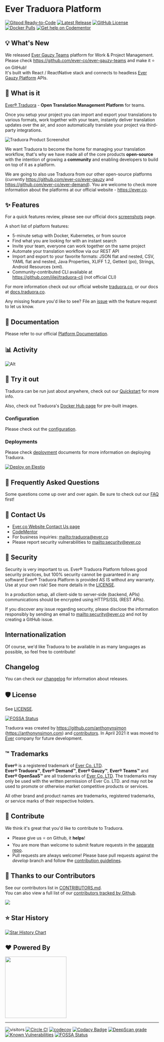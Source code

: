 # Ever Traduora Platform

[![Gitpod Ready-to-Code](https://img.shields.io/badge/Gitpod-Ready--to--Code-blue?logo=gitpod)](https://gitpod.io/#https://github.com/ever-co/ever-traduora)
[![Latest Release](https://img.shields.io/github/release/ever-co/ever-traduora.svg?label=latest%20release)](https://github.com/ever-co/ever-traduora/releases)
[![GitHub License](https://img.shields.io/badge/license-AGPL-v3.svg)](https://raw.githubusercontent.com/ever-co/ever-traduora/master/LICENSE)
[![Docker Pulls](https://img.shields.io/docker/pulls/traduora/traduora)](https://hub.docker.com/r/traduora/traduora)
[![Get help on Codementor](https://cdn.codementor.io/badges/get_help_github.svg)](https://www.codementor.io/evereq?utm_source=github&utm_medium=button&utm_term=evereq&utm_campaign=github)

## 💡 What's New

We released [Ever Gauzy Teams](https://github.com/ever-co/ever-gauzy-teams) platform for Work & Project Management.  
Please check <https://github.com/ever-co/ever-gauzy-teams> and make it ⭐ on GitHub!  
It's built with React / ReactNative stack and connects to headless [Ever Gauzy Platform](https://github.com/ever-co/ever-gauzy) APIs.

## 🌟 What is it

[Ever® Traduora](https://traduora.co) - **Open Translation Management Platform** for teams.

Once you setup your project you can import and export your translations to various formats, work together with your team, instantly deliver translation updates over the air, and _soon_ automatically translate your project via third-party integrations.

![Traduora Product Screenshot](docs-website/static/img/traduora-preview.png)

We want Traduora to become the home for managing your translation workflow, that's why we have made all of the core products **open-source** with the intention of growing a **community** and enabling developers to build on top of it as a platform.

We are going to also use Traduora from our other open-source platforms (currently https://github.com/ever-co/ever-gauzy and https://github.com/ever-co/ever-demand). You are welcome to check more information about the platforms at our official website - https://ever.co.

## ✨ Features

For a quick features review, please see our official docs [screenshots](https://docs.traduora.co/docs/screenshots) page.

A short list of platform features:

- 5-minute setup with Docker, Kubernetes, or from source
- Find what you are looking for with an instant search
- Invite your team, everyone can work together on the same project
- Automate your translation workflow via our REST API
- Import and export to your favorite formats: JSON flat and nested, CSV, YAML flat and nested, Java Properties, XLIFF 1.2, Gettext (po), Strings, Android Resources (xml).
- Community-contributed CLI available at https://github.com/iilei/traduora-cli (not official CLI)

For more information check out our official website [traduora.co](https://traduora.co), or our docs at [docs.traduora.co](https://docs.traduora.co).

Any missing feature you'd like to see? File an [issue](https://github.com/ever-co/feature-requests/issues) with the feature request to let us know.

## 📄 Documentation

Please refer to our official [Platform Documentation](https://docs.traduora.co).

## 📊 Activity

![Alt](https://repobeats.axiom.co/api/embed/8ed434d797f3fafdb41858386930efa788949773.svg 'Repobeats analytics image')

## 🚀 Try it out

Traduora can be run just about anywhere, check out our [Quickstart](https://docs.traduora.co/docs/getting-started) for more info.

Also, check out Traduora's [Docker Hub page](https://hub.docker.com/r/everco/ever-traduora) for pre-built images.

### Configuration

Please check out the [configuration](https://docs.traduora.co/docs/configuration).

### Deployments

Please check [deployment](https://docs.traduora.co/docs/deployment) documents for more information on deploying Traduora.

[![Deploy on Elestio](https://elest.io/images/logos/deploy-to-elestio-btn.png)](https://elest.io/open-source/traduora)

## 🔗 Frequently Asked Questions

Some questions come up over and over again. Be sure to check out our [FAQ](https://docs.traduora.co/docs/faq) first!

## 💌 Contact Us

- [Ever.co Website Contact Us page](https://ever.co/contacts)
- [CodeMentor](https://www.codementor.io/evereq)
- For business inquiries: <mailto:traduora@ever.co>
- Please report security vulnerabilities to <mailto:security@ever.co>

## 🔐 Security

Security is very important to us.
Ever® Traduora Platform follows good security practices, but 100% security cannot be guaranteed in any software!
Ever® Traduora Platform is provided AS IS without any warranty. Use at your own risk!
See more details in the [LICENSE](https://github.com/ever-co/ever-traduora/blob/master/LICENSE).

In a production setup, all client-side to server-side (backend, APIs) communications should be encrypted using HTTPS/SSL (REST APIs).

If you discover any issue regarding security, please disclose the information responsibly by sending an email to <mailto:security@ever.co> and not by creating a GitHub issue.

## Internationalization

Of course, we'd like Traduora to be available in as many languages as possible, so feel free to contribute!

## Changelog

You can check our [changelog](https://docs.traduora.co/docs/changelog) for information about releases.

## 🛡️ License

See [LICENSE](https://github.com/ever-co/ever-traduora/blob/master/LICENSE).

[![FOSSA Status](https://app.fossa.io/api/projects/git%2Bgithub.com%2Fever-co%2Fever-traduora.svg?type=large)](https://app.fossa.io/projects/git%2Bgithub.com%2Fever-co%2Fever-traduora?ref=badge_large)

Traduora was created by https://github.com/anthonynsimon (https://anthonynsimon.com) and [contributors](https://github.com/ever-co/ever-traduora/graphs/contributors). In April 2021 it was moved to [Ever](https://ever.co) company for future development.

## ™️ Trademarks

**Ever**® is a registered trademark of [Ever Co. LTD](https://ever.co).  
**Ever® Traduora™**, **Ever® Demand™**, **Ever® Gauzy™**, **Ever® Teams™** and **Ever® OpenSaaS™** are all trademarks of [Ever Co. LTD](https://ever.co).
The trademarks may only be used with the written permission of Ever Co. LTD. and may not be used to promote or otherwise market competitive products or services.

All other brand and product names are trademarks, registered trademarks, or service marks of their respective holders.

## 🍺 Contribute

We think it's great that you'd like to contribute to Traduora.

- Please give us :star: on Github, it **helps**!
- You are more than welcome to submit feature requests in the [separate repo](https://github.com/ever-co/feature-requests/issues).
- Pull requests are always welcome! Please base pull requests against the _develop_ branch and follow the [contribution guidelines](https://docs.traduora.co/docs/contributing).

## 💪 Thanks to our Contributors

See our contributors list in [CONTRIBUTORS.md](https://github.com/ever-co/ever-traduora/blob/develop/.github/CONTRIBUTORS.md).  
You can also view a full list of our [contributors tracked by Github](https://github.com/ever-co/ever-traduora/graphs/contributors).

<img src="https://contributors-img.web.app/image?repo=ever-co/ever-traduora" />

## ⭐ Star History

[![Star History Chart](https://api.star-history.com/svg?repos=ever-co/ever-traduora&type=Date)](https://star-history.com/#ever-co/ever-traduora&Date)

## ❤️ Powered By

<p>
  <a href="https://www.digitalocean.com/?utm_medium=opensource&utm_source=ever-co">
    <img src="https://opensource.nyc3.cdn.digitaloceanspaces.com/attribution/assets/PoweredByDO/DO_Powered_by_Badge_blue.svg" width="201px">
  </a>
</p>

---

![visitors](https://visitor-badge.laobi.icu/badge?page_id=ever-co.traduora-platform)
[![Circle CI](https://circleci.com/gh/ever-co/ever-traduora.svg?style=svg)](https://circleci.com/gh/ever-co/ever-traduora)
[![codecov](https://codecov.io/gh/ever-co/ever-traduora/branch/master/graph/badge.svg)](https://codecov.io/gh/ever-co/ever-traduora)
[![Codacy Badge](https://app.codacy.com/project/badge/Grade/0d5e1c68dc1e44c79249241b4abb15b8)](https://www.codacy.com/gh/ever-co/ever-traduora/dashboard?utm_source=github.com&utm_medium=referral&utm_content=ever-co/ever-traduora&utm_campaign=Badge_Grade)
[![DeepScan grade](https://deepscan.io/api/teams/3293/projects/16761/branches/365112/badge/grade.svg)](https://deepscan.io/dashboard#view=project&tid=3293&pid=16761&bid=365112)
[![Known Vulnerabilities](https://snyk.io/test/github/ever-co/ever-traduora/badge.svg)](https://snyk.io/test/github/ever-co/ever-traduora)
[![FOSSA Status](https://app.fossa.io/api/projects/git%2Bgithub.com%2Fever-co%2Fever-traduora.svg?type=shield)](https://app.fossa.io/projects/git%2Bgithub.com%2Fever-co%2Fever-traduora?ref=badge_shield)
